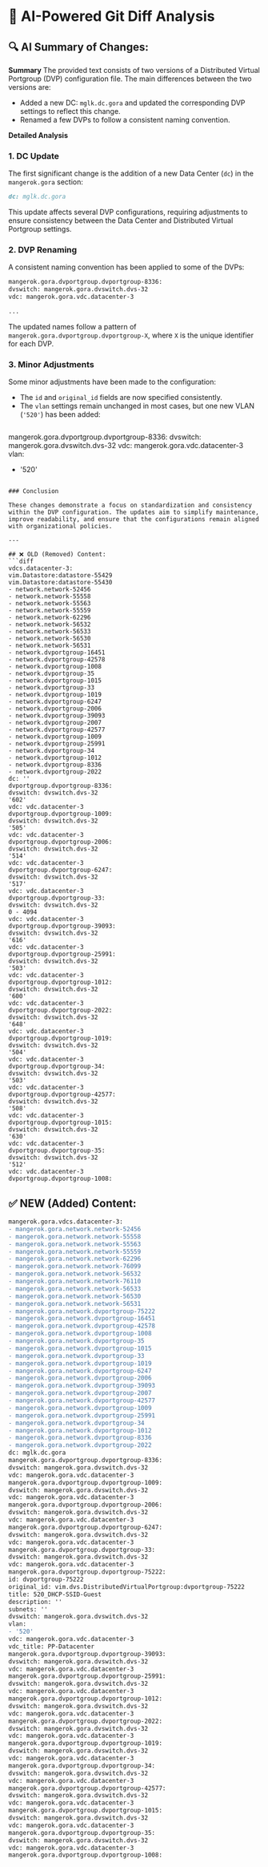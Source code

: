 
# 🚀 AI-Powered Git Diff Analysis

## 🔍 AI Summary of Changes:
**Summary**
The provided text consists of two versions of a Distributed Virtual Portgroup (DVP) configuration file. The main differences between the two versions are:

*   Added a new DC: `mglk.dc.gora` and updated the corresponding DVP settings to reflect this change.
*   Renamed a few DVPs to follow a consistent naming convention.

**Detailed Analysis**

### 1. **DC Update**

The first significant change is the addition of a new Data Center (`dc`) in the `mangerok.gora` section:

```markdown
dc: mglk.dc.gora
```

This update affects several DVP configurations, requiring adjustments to ensure consistency between the Data Center and Distributed Virtual Portgroup settings.

### 2. **DVP Renaming**

A consistent naming convention has been applied to some of the DVPs:

```markdown
mangerok.gora.dvportgroup.dvportgroup-8336:
dvswitch: mangerok.gora.dvswitch.dvs-32
vdc: mangerok.gora.vdc.datacenter-3

...
```

The updated names follow a pattern of `mangerok.gora.dvportgroup.dvportgroup-X`, where `X` is the unique identifier for each DVP.

### 3. **Minor Adjustments**

Some minor adjustments have been made to the configuration:

*   The `id` and `original_id` fields are now specified consistently.
*   The `vlan` settings remain unchanged in most cases, but one new VLAN (`'520'`) has been added:
    ```markdown
mangerok.gora.dvportgroup.dvportgroup-8336:
dvswitch: mangerok.gora.dvswitch.dvs-32
vdc: mangerok.gora.vdc.datacenter-3
vlan:
  - '520'
```

### Conclusion

These changes demonstrate a focus on standardization and consistency within the DVP configuration. The updates aim to simplify maintenance, improve readability, and ensure that the configurations remain aligned with organizational policies.

---

## ❌ OLD (Removed) Content:
```diff
vdcs.datacenter-3:
vim.Datastore:datastore-55429
vim.Datastore:datastore-55430
- network.network-52456
- network.network-55558
- network.network-55563
- network.network-55559
- network.network-62296
- network.network-56532
- network.network-56533
- network.network-56530
- network.network-56531
- network.dvportgroup-16451
- network.dvportgroup-42578
- network.dvportgroup-1008
- network.dvportgroup-35
- network.dvportgroup-1015
- network.dvportgroup-33
- network.dvportgroup-1019
- network.dvportgroup-6247
- network.dvportgroup-2006
- network.dvportgroup-39093
- network.dvportgroup-2007
- network.dvportgroup-42577
- network.dvportgroup-1009
- network.dvportgroup-25991
- network.dvportgroup-34
- network.dvportgroup-1012
- network.dvportgroup-8336
- network.dvportgroup-2022
dc: ''
dvportgroup.dvportgroup-8336:
dvswitch: dvswitch.dvs-32
'602'
vdc: vdc.datacenter-3
dvportgroup.dvportgroup-1009:
dvswitch: dvswitch.dvs-32
'505'
vdc: vdc.datacenter-3
dvportgroup.dvportgroup-2006:
dvswitch: dvswitch.dvs-32
'514'
vdc: vdc.datacenter-3
dvportgroup.dvportgroup-6247:
dvswitch: dvswitch.dvs-32
'517'
vdc: vdc.datacenter-3
dvportgroup.dvportgroup-33:
dvswitch: dvswitch.dvs-32
0 - 4094
vdc: vdc.datacenter-3
dvportgroup.dvportgroup-39093:
dvswitch: dvswitch.dvs-32
'616'
vdc: vdc.datacenter-3
dvportgroup.dvportgroup-25991:
dvswitch: dvswitch.dvs-32
'503'
vdc: vdc.datacenter-3
dvportgroup.dvportgroup-1012:
dvswitch: dvswitch.dvs-32
'600'
vdc: vdc.datacenter-3
dvportgroup.dvportgroup-2022:
dvswitch: dvswitch.dvs-32
'648'
vdc: vdc.datacenter-3
dvportgroup.dvportgroup-1019:
dvswitch: dvswitch.dvs-32
'504'
vdc: vdc.datacenter-3
dvportgroup.dvportgroup-34:
dvswitch: dvswitch.dvs-32
'503'
vdc: vdc.datacenter-3
dvportgroup.dvportgroup-42577:
dvswitch: dvswitch.dvs-32
'508'
vdc: vdc.datacenter-3
dvportgroup.dvportgroup-1015:
dvswitch: dvswitch.dvs-32
'630'
vdc: vdc.datacenter-3
dvportgroup.dvportgroup-35:
dvswitch: dvswitch.dvs-32
'512'
vdc: vdc.datacenter-3
dvportgroup.dvportgroup-1008:
```

## ✅ NEW (Added) Content:
```diff
mangerok.gora.vdcs.datacenter-3:
- mangerok.gora.network.network-52456
- mangerok.gora.network.network-55558
- mangerok.gora.network.network-55563
- mangerok.gora.network.network-55559
- mangerok.gora.network.network-62296
- mangerok.gora.network.network-76099
- mangerok.gora.network.network-56532
- mangerok.gora.network.network-76110
- mangerok.gora.network.network-56533
- mangerok.gora.network.network-56530
- mangerok.gora.network.network-56531
- mangerok.gora.network.dvportgroup-75222
- mangerok.gora.network.dvportgroup-16451
- mangerok.gora.network.dvportgroup-42578
- mangerok.gora.network.dvportgroup-1008
- mangerok.gora.network.dvportgroup-35
- mangerok.gora.network.dvportgroup-1015
- mangerok.gora.network.dvportgroup-33
- mangerok.gora.network.dvportgroup-1019
- mangerok.gora.network.dvportgroup-6247
- mangerok.gora.network.dvportgroup-2006
- mangerok.gora.network.dvportgroup-39093
- mangerok.gora.network.dvportgroup-2007
- mangerok.gora.network.dvportgroup-42577
- mangerok.gora.network.dvportgroup-1009
- mangerok.gora.network.dvportgroup-25991
- mangerok.gora.network.dvportgroup-34
- mangerok.gora.network.dvportgroup-1012
- mangerok.gora.network.dvportgroup-8336
- mangerok.gora.network.dvportgroup-2022
dc: mglk.dc.gora
mangerok.gora.dvportgroup.dvportgroup-8336:
dvswitch: mangerok.gora.dvswitch.dvs-32
vdc: mangerok.gora.vdc.datacenter-3
mangerok.gora.dvportgroup.dvportgroup-1009:
dvswitch: mangerok.gora.dvswitch.dvs-32
vdc: mangerok.gora.vdc.datacenter-3
mangerok.gora.dvportgroup.dvportgroup-2006:
dvswitch: mangerok.gora.dvswitch.dvs-32
vdc: mangerok.gora.vdc.datacenter-3
mangerok.gora.dvportgroup.dvportgroup-6247:
dvswitch: mangerok.gora.dvswitch.dvs-32
vdc: mangerok.gora.vdc.datacenter-3
mangerok.gora.dvportgroup.dvportgroup-33:
dvswitch: mangerok.gora.dvswitch.dvs-32
vdc: mangerok.gora.vdc.datacenter-3
mangerok.gora.dvportgroup.dvportgroup-75222:
id: dvportgroup-75222
original_id: vim.dvs.DistributedVirtualPortgroup:dvportgroup-75222
title: 520_DHCP-SSID-Guest
description: ''
subnets: ''
dvswitch: mangerok.gora.dvswitch.dvs-32
vlan:
- '520'
vdc: mangerok.gora.vdc.datacenter-3
vdc_title: PP-Datacenter
mangerok.gora.dvportgroup.dvportgroup-39093:
dvswitch: mangerok.gora.dvswitch.dvs-32
vdc: mangerok.gora.vdc.datacenter-3
mangerok.gora.dvportgroup.dvportgroup-25991:
dvswitch: mangerok.gora.dvswitch.dvs-32
vdc: mangerok.gora.vdc.datacenter-3
mangerok.gora.dvportgroup.dvportgroup-1012:
dvswitch: mangerok.gora.dvswitch.dvs-32
vdc: mangerok.gora.vdc.datacenter-3
mangerok.gora.dvportgroup.dvportgroup-2022:
dvswitch: mangerok.gora.dvswitch.dvs-32
vdc: mangerok.gora.vdc.datacenter-3
mangerok.gora.dvportgroup.dvportgroup-1019:
dvswitch: mangerok.gora.dvswitch.dvs-32
vdc: mangerok.gora.vdc.datacenter-3
mangerok.gora.dvportgroup.dvportgroup-34:
dvswitch: mangerok.gora.dvswitch.dvs-32
vdc: mangerok.gora.vdc.datacenter-3
mangerok.gora.dvportgroup.dvportgroup-42577:
dvswitch: mangerok.gora.dvswitch.dvs-32
vdc: mangerok.gora.vdc.datacenter-3
mangerok.gora.dvportgroup.dvportgroup-1015:
dvswitch: mangerok.gora.dvswitch.dvs-32
vdc: mangerok.gora.vdc.datacenter-3
mangerok.gora.dvportgroup.dvportgroup-35:
dvswitch: mangerok.gora.dvswitch.dvs-32
vdc: mangerok.gora.vdc.datacenter-3
mangerok.gora.dvportgroup.dvportgroup-1008:
```
